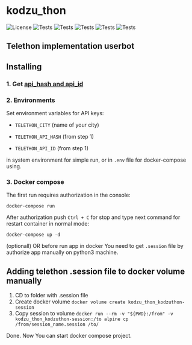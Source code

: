 # kodzu_thon


![License](https://img.shields.io/badge/License-MIT-blue)
![Tests](https://img.shields.io/github/languages/top/awitwicki/kodzu_thon)
![Tests](https://img.shields.io/badge/python%20version-3.7-blue)
![Tests](https://img.shields.io/github/forks/awitwicki/kodzu_thon)
![Tests](https://img.shields.io/github/stars/awitwicki/kodzu_thon)
![Tests](https://img.shields.io/github/last-commit/awitwicki/kodzu_thon)

## Telethon implementation userbot

## Installing

### 1. Get [api_hash and api_id](https://core.telegram.org/api/obtaining_api_id)

### 2. Environments

Set environment variables for API keys:

* `TELETHON_CITY` (name of your city)

* `TELETHON_API_HASH` (from step 1)

* `TELETHON_API_ID` (from step 1)

in system environment for simple run, or in `.env` file for docker-compose using.

### 3. Docker compose

The first run requires authorization in the console:

```
docker-compose run
```

After authorization push `Ctrl + C` for stop and type next command for restart container in normal mode:

```
docker-compose up -d
```

(optionall) OR before run app in docker You need to get `.session` file by authorize app manually on python3 machine.

## Adding telethon .session file to docker volume manually

1. CD to folder with .session file
2. Create docker volume `docker volume create kodzu_thon_kodzuthon-session`
3. Copy session to volume `docker run --rm -v "${PWD}:/from" -v kodzu_thon_kodzuthon-session:/to alpine cp /from/session_name.session /to/`

Done. Now You can start docker compose project.
